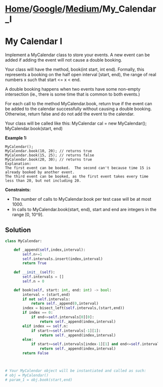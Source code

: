 # [Home](./../..)/[Google](./..)/[Medium](./)/My_Calendar_I
<h1>My Calendar I</h1>

<p>
Implement a MyCalendar class to store your events. A new event can be added if adding the event will not cause a double booking.
</p>
<p>
Your class will have the method, book(int start, int end). Formally, this represents a booking on the half open interval [start, end), the range of real numbers x such that start <= x < end.
</p>
<p>
A double booking happens when two events have some non-empty intersection (ie., there is some time that is common to both events.)
</p>
<p>
For each call to the method MyCalendar.book, return true if the event can be added to the calendar successfully without causing a double booking. Otherwise, return false and do not add the event to the calendar.
</p>
<p>
Your class will be called like this: MyCalendar cal = new MyCalendar(); MyCalendar.book(start, end)
</p>

<b>Example 1:</b>

    MyCalendar();
    MyCalendar.book(10, 20); // returns true
    MyCalendar.book(15, 25); // returns false
    MyCalendar.book(20, 30); // returns true
    Explanation: 
    The first event can be booked.  The second can't because time 15 is already booked by another event.
    The third event can be booked, as the first event takes every time less than 20, but not including 20.

<b>Constraints:</b>

- The number of calls to MyCalendar.book per test case will be at most 1000.
- In calls to MyCalendar.book(start, end), start and end are integers in the range [0, 10^9].

<h2>Solution</h2>

```python
class MyCalendar:

    def _append(self,index,interval):
        self.n+=1
        self.intervals.insert(index,interval)
        return True
    
    def __init__(self):
        self.intervals = []
        self.n = 0

    def book(self, start: int, end: int) -> bool:
        interval = (start,end)
        if not self.intervals:
            return self._append(0,interval)
        index = bisect_left(self.intervals,(start,end))
        if index == 0:
            if end<=self.intervals[0][0]:
                return self._append(index,interval)
        elif index == self.n:
            if start>=self.intervals[-1][1]:
                return self._append(index,interval)
        else:
            if start>=self.intervals[index-1][1] and end<=self.intervals[index][0]:
                return self._append(index,interval)
        return False
        


# Your MyCalendar object will be instantiated and called as such:
# obj = MyCalendar()
# param_1 = obj.book(start,end)
```
